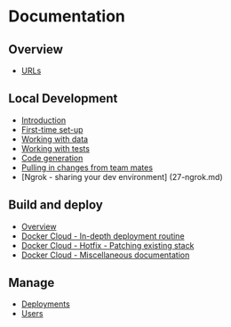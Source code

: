 Documentation
=============

Overview
---------------

- [URLs](13-overview-urls.md)

Local Development
-------

- [Introduction](20-local-dev-introduction.md)
- [First-time set-up](21-local-dev-first-time-set-up.md)
- [Working with data](23-local-dev-working-with-data.md)
- [Working with tests](24-local-dev-working-with-tests.md)
- [Code generation](25-local-dev-code-generation.md)
- [Pulling in changes from team mates](26-local-dev-pulling-in-changes-from-team-mates.md)
- [Ngrok - sharing your dev environment] (27-ngrok.md)

Build and deploy
------

- [Overview](50-deploy-overview.md)
- [Docker Cloud - In-depth deployment routine](51-deploy-docker-cloud.in-depth-deployment-routine.md)
- [Docker Cloud - Hotfix - Patching existing stack](52-deploy-docker-cloud.hotfix-patching-existing-stack.md)
- [Docker Cloud - Miscellaneous documentation](53-deploy-docker-cloud.misc.md)

Manage
------

- [Deployments](60-manage-deployments.md)
- [Users](61-manage-users.md)
